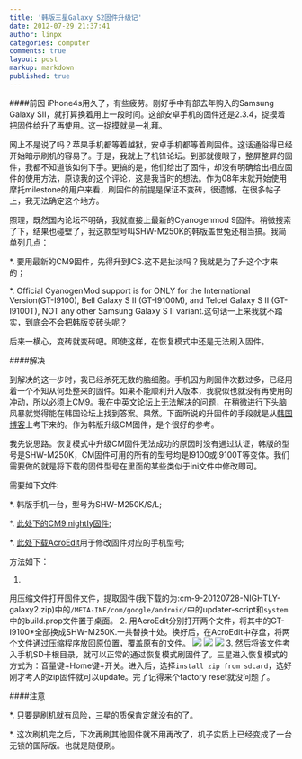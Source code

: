```yaml
---
title: '韩版三星Galaxy S2固件升级记'
date: 2012-07-29 21:37:41
author: linpx
categories: computer
comments: true
layout: post
markup: markdown
published: true
---
```

####前因
iPhone4s用久了，有些疲劳。刚好手中有部去年购入的Samsung Galaxy
SII，就打算换着用上一段时间。这部安卓手机的固件还是2.3.4，捉摸着把固件给升了再使用。这一捉摸就是一礼拜。

网上不是说了吗？苹果手机都等着越狱，安卓手机都等着刷固件。这话通俗得已经开始暗示刷机的容易了。于是，我就上了机锋论坛。到那就傻眼了，整屏整屏的固件，我都不知道该如何下手。更搞的是，他们给出了固件，却没有明确给出相应固件的使用方法，原谅我的这个评论，这是我当时的想法。作为08年末就开始使用摩托milestone的用户来看，刷固件的前提是保证不变砖，很遗憾，在很多帖子上，我无法确定这个地方。

照理，既然国内论坛不明确，我就直接上最新的Cyanogenmod
9固件。稍微搜索了下，结果也碰壁了，我这款型号叫SHW-M250K的韩版盖世兔还相当搞。我简单列几点：

*. 要用最新的CM9固件，先得升到ICS.这不是扯淡吗？我就是为了升这个才来的；

*. Official CyanogenMod support is for ONLY for the International
Version(GT-I9100), Bell Galaxy S II (GT-I9100M), and Telcel Galaxy S II
(GT-I9100T), NOT any other Samsung Galaxy S II
variant.这句话一上来我就不踏实，到底会不会把韩版变砖头呢？

后来一横心，变砖就变砖吧。即使这样，在恢复模式中还是无法刷入固件。

####解决

到解决的这一步时，我已经杀死无数的脑细胞。手机因为刷固件次数过多，已经用着一个不知从何处整来的固件。如果不能顺利升入版本，我貌似也就没有再使用的冲动，所以必须上CM9。我在中英文论坛上无法解决的问题，在稍微进行下头脑风暴就觉得能在韩国论坛上找到答案。果然。下面所说的升固件的手段就是从[韩国博客](
http://lhc368.blog.me/60160952763)上考下来的。作为韩版升级CM固件，是个很好的参考。

我先说思路。恢复模式中升级CM固件无法成功的原因时没有通过认证，韩版的型号是SHW-M250K，CM固件可用的所有的型号均是I9100或I9100T等变体。我们需要做的就是将下载的固件型号在里面的某些类似于ini文件中修改即可。

需要如下文件:

*. 韩版手机一台，型号为SHW-M250K/S/L;

*. [此处下的CM9 nightly固件](
http://download.cyanogenmod.com/?device=galaxys2&type=nightly);

*. [此处下载AcroEdit](http://www.acrosoft.pe.kr/board/60677)用于修改固件对应的手机型号;

方法如下：

1.
用压缩文件打开固件文件，提取固件(我下载的为:cm-9-20120728-NIGHTLY-galaxy2.zip)中的`/META-INF/com/google/android/`中的updater-script和`system`中的build.prop文件置于桌面。
2.
用AcroEdit分别打开两个文件，将其中的GT-I9100*全部换成SHW-M250K.一共替换十处。换好后，在AcroEdit中存盘，将两个文件通过压缩程序放回原位置，覆盖原有的文件。
![](http://farm8.staticflickr.com/7260/7668410176_9bfdd5d4be.jpg)
![](http://farm9.staticflickr.com/8424/7668410222_8906981ab7_z.jpg)
![](http://farm9.staticflickr.com/8022/7668410804_b5fbba1672_b.jpg)
3.
然后将该文件考入手机SD卡根目录，就可以正常的通过恢复模式刷固件了。三星进入恢复模式的方式为：音量键+Home键+开关。进入后，选择`install
zip from sdcard`，选好刚才考入的zip固件就可以update。完了记得来个factory reset就没问题了。

####注意

*. 只要是刷机就有风险，三星的质保肯定就没有的了。

*. 这次刷机完之后，下次再刷其他固件就不用再改了，机子实质上已经变成了一台无锁的国际版。也就是随便刷。

